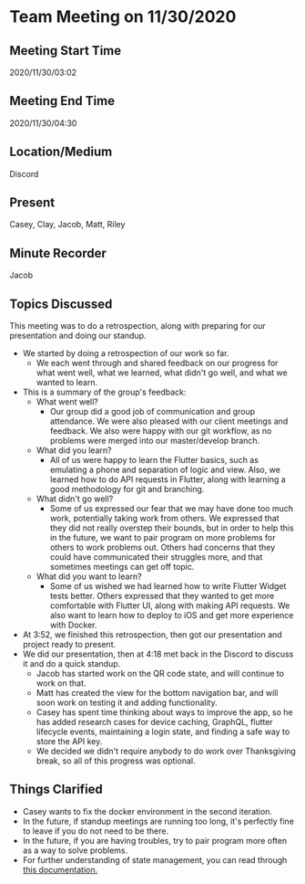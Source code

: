# Team Meeting on 11/30/2020

## Meeting Start Time

2020/11/30/03:02

## Meeting End Time

2020/11/30/04:30

## Location/Medium

Discord

## Present

Casey, Clay, Jacob, Matt, Riley

## Minute Recorder

Jacob

## Topics Discussed

This meeting was to do a retrospection, along with preparing for our presentation and doing our standup.

- We started by doing a retrospection of our work so far.
  - We each went through and shared feedback on our progress for what went well, what we learned, what didn't go well, and what we wanted to learn.
- This is a summary of the group's feedback:
  - What went well?
    - Our group did a good job of communication and group attendance. We were also pleased with our client meetings and feedback. We also were happy with our git workflow, as no problems were merged into our master/develop branch.
  - What did you learn?
    - All of us were happy to learn the Flutter basics, such as emulating a phone and separation of logic and view. Also, we learned how to do API requests in Flutter, along with learning a good methodology for git and branching.
  - What didn't go well?
    - Some of us expressed our fear that we may have done too much work, potentially taking work from others. We expressed that they did not really overstep their bounds, but in order to help this in the future, we want to pair program on more problems for others to work problems out. Others had concerns that they could have communicated their struggles more, and that sometimes meetings can get off topic.
  - What did you want to learn?
    - Some of us wished we had learned how to write Flutter Widget tests better. Others expressed that they wanted to get more comfortable with Flutter UI, along with making API requests. We also want to learn how to deploy to iOS and get more experience with Docker.
- At 3:52, we finished this retrospection, then got our presentation and project ready to present.
- We did our presentation, then at 4:18 met back in the Discord to discuss it and do a quick standup.
  - Jacob has started work on the QR code state, and will continue to work on that.
  - Matt has created the view for the bottom navigation bar, and will soon work on testing it and adding functionality.
  - Casey has spent time thinking about ways to improve the app, so he has added research cases for device caching, GraphQL, flutter lifecycle events, maintaining a login state, and finding a safe way to store the API key.
  - We decided we didn't require anybody to do work over Thanksgiving break, so all of this progress was optional.
## Things Clarified

- Casey wants to fix the docker environment in the second iteration.
- In the future, if standup meetings are running too long, it's perfectly fine to leave if you do not need to be there.
- In the future, if you are having troubles, try to pair program more often as a way to solve problems.
- For further understanding of state management, you can read through [this documentation.](https://flutter.dev/docs/development/data-and-backend/state-mgmt)